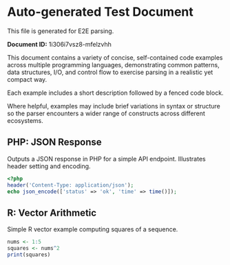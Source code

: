 # Auto-generated Test Document

This file is generated for E2E parsing.

**Document ID:** 1i306i7vsz8-mfelzvhh

This document contains a variety of concise, self-contained code examples across multiple programming languages, demonstrating common patterns, data structures, I/O, and control flow to exercise parsing in a realistic yet compact way.

Each example includes a short description followed by a fenced code block.

Where helpful, examples may include brief variations in syntax or structure so the parser encounters a wider range of constructs across different ecosystems.

## PHP: JSON Response

Outputs a JSON response in PHP for a simple API endpoint. Illustrates header setting and encoding.

```php
<?php
header('Content-Type: application/json');
echo json_encode(['status' => 'ok', 'time' => time()]);
```


## R: Vector Arithmetic

Simple R vector example computing squares of a sequence.

```r
nums <- 1:5
squares <- nums^2
print(squares)
```


